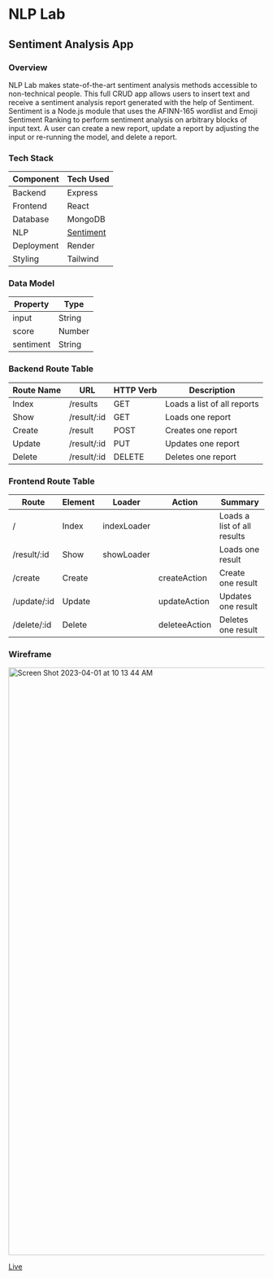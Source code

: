 # NLP Lab
## Sentiment Analysis App

### Overview
NLP Lab makes state-of-the-art sentiment analysis methods accessible to non-technical people. This full CRUD app allows users to insert text and receive a sentiment analysis report generated with the help of Sentiment.
Sentiment is a Node.js module that uses the AFINN-165 wordlist and Emoji Sentiment Ranking to perform sentiment analysis on arbitrary blocks of input text. A user can create a new report, update a report by adjusting the input or re-running the model, and delete a report. 

### Tech Stack

| Component  | Tech Used |
|------------|-----------|
| Backend    | Express   |
| Frontend   | React     |
| Database   | MongoDB   |
| NLP        | [Sentiment](https://www.npmjs.com/package/sentiment)  |
| Deployment | Render    |
| Styling    | Tailwind  |

### Data Model

| Property  | Type |
|------------|-----------|
| input    | String    |
| score   | Number     |
| sentiment   | String   |

### Backend Route Table

| Route Name | URL |	HTTP Verb | Description	
| --- | --- | --- | --- | 
| Index | /results | GET | Loads a list of all reports 
| Show | /result/:id | GET | Loads one report 
| Create | /result | POST | Creates one report 
| Update| /result/:id | PUT | Updates one report
| Delete| /result/:id | DELETE | Deletes one report


### Frontend Route Table

| Route	| Element |	Loader | Action	| Summary
| --- | --- | --- | --- | --- |
| / | Index | indexLoader |  | Loads a list of all results
| /result/:id | Show | showLoader |  | Loads one result
| /create | Create | | createAction | Create one result
| /update/:id | Update | | updateAction | Updates one result
| /delete/:id | Delete | | deleteeAction | Deletes one result

### Wireframe

<img width="1155" alt="Screen Shot 2023-04-01 at 10 13 44 AM" src="https://user-images.githubusercontent.com/91492759/229294411-10698ca7-2fac-41db-94bf-e48276f1a068.png">

[Live](https://capstone-frontend-byle.onrender.com/)
